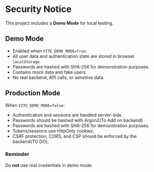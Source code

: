 # Security Notice

This project includes a **Demo Mode** for local testing.

## Demo Mode
- Enabled when `VITE_DEMO_MODE=true`.
- All user data and authentication state are stored in browser `localStorage`.
- Passwords are hashed with SHA-256 for demonstration purposes.
- Contains mock data and fake users.
- No real backend, API calls, or sensitive data.

## Production Mode
When `VITE_DEMO_MODE=false`:
- Authentication and sessions are handled server-side.
- Passwords should be hashed with Argon2(To Add on backend)
- Passwords are hashed with SHA-256 for demonstration purposes.
- Tokens/sessions use HttpOnly cookies.
- CSRF protection, CORS, and CSP should be enforced by the backend(TO DO).

### Reminder
Do **not** use real credentials in demo mode.
